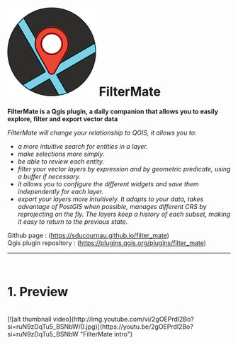 # ![alt title logo](https://github.com/sducournau/filter_mate/blob/main/icon.png?raw=true) FilterMate

**FilterMate is a Qgis plugin, a daily companion that allows you to easily explore, filter and export vector data**

*FilterMate will change your relationship to QGIS, it allows you to:*
- *a more intuitive search for entities in a layer.*
- *make selections more simply.*
- *be able to review each entity.*
- *filter your vector layers by expression and by geometric predicate, using a buffer if necessary.*
- *it allows you to configure the different widgets and save them independently for each layer.*
- *export your layers more intuitively.*
*It adapts to your data, takes advantage of PostGIS when possible, manages different CRS by reprojecting on the fly.*
*The layers keep a history of each subset, making it easy to return to the previous state.*

Github page : (https://sducournau.github.io/filter_mate)
<br>
Qgis plugin repository : (https://plugins.qgis.org/plugins/filter_mate)

******

<br>

# 1. Preview
<br>
[![alt thumbnail video](http://img.youtube.com/vi/2gOEPrdl2Bo?si=ruN9zDqTu5_BSNbW/0.jpg)](https://youtu.be/2gOEPrdl2Bo?si=ruN9zDqTu5_BSNbW "FilterMate intro")
